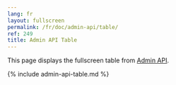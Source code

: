 ```yaml
---
lang: fr
layout: fullscreen
permalink: /fr/doc/admin-api/table/
ref: 249
title: Admin API Table
---
```


This page displays the fullscreen table from [Admin API](/fr/doc/admin-api/).

{% include admin-api-table.md %}